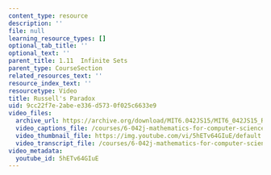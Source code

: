```yaml
---
content_type: resource
description: ''
file: null
learning_resource_types: []
optional_tab_title: ''
optional_text: ''
parent_title: 1.11  Infinite Sets
parent_type: CourseSection
related_resources_text: ''
resource_index_text: ''
resourcetype: Video
title: Russell's Paradox
uid: 9cc22f7e-2abe-e336-d573-0f025c6633e9
video_files:
  archive_url: https://archive.org/download/MIT6.042JS15/MIT6_042JS15_Russell_paradox_ipod.mp4
  video_captions_file: /courses/6-042j-mathematics-for-computer-science-spring-2015/3b30de8f91295b93b396679d8d29afbe_5hETv64GIuE.vtt
  video_thumbnail_file: https://img.youtube.com/vi/5hETv64GIuE/default.jpg
  video_transcript_file: /courses/6-042j-mathematics-for-computer-science-spring-2015/82a7081a8a928648938afc12193319c7_5hETv64GIuE.pdf
video_metadata:
  youtube_id: 5hETv64GIuE
---
```

